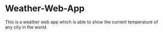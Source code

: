 # Weather-Web-App
This is a weather web app which is able to show the current temperature  of any city in the world.
